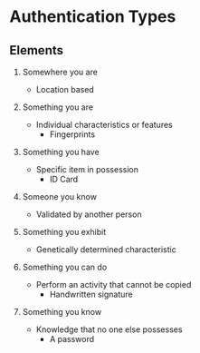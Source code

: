 # Authentication Types

## Elements

1. Somewhere you are
   - Location based


2. Something you are
   - Individual characteristics or features
     - Fingerprints

3. Something you have
   - Specific item in possession
     - ID Card


4. Someone you know 
   - Validated by another person


5. Something you exhibit
   - Genetically determined characteristic


6. Something you can do
   - Perform an activity that cannot be copied
     - Handwritten signature


7. Something you know
   - Knowledge that no one else possesses
     - A password
